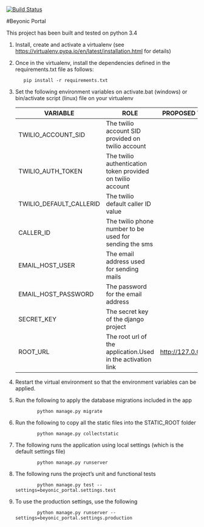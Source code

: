 [![Build Status](https://travis-ci.org/tedb19/beyonic_portal.svg)](https://travis-ci.org/tedb19/beyonic_portal)

#Beyonic Portal

This project has been built and tested on python 3.4

1. Install, create and activate a virtualenv (see https://virtualenv.pypa.io/en/latest/installation.html for details)

2. Once in the virtualenv, install the dependencies defined in the requirements.txt file as follows:

          pip install -r requirements.txt

3. Set the following environment variables on activate.bat (windows) or bin/activate script (linux) file on your virtualenv

    VARIABLE                 | ROLE                                                     | PROPOSED VALUES 
    -------------------------|----------------------------------------------------------|----------------
    TWILIO_ACCOUNT_SID       |The twilio account SID provided on twilio account         |
    TWILIO_AUTH_TOKEN        |The twilio authentication token provided on twilio account|
    TWILIO_DEFAULT_CALLERID  |The twilio default caller ID value                        |
    CALLER_ID                |The twilio phone number to be used for sending the sms    |
    EMAIL_HOST_USER          |The email address used for sending mails                  |
    EMAIL_HOST_PASSWORD      |The password for the email address                        |
    SECRET_KEY               |The secret key of the django project                      |
    ROOT_URL                 |The root url of the application.Used in the activation link|http://127.0.0.1:8000
    
4. Restart the virtual environment so that the environment variables can be applied.

5. Run the following to apply the database migrations included in the app

	           python manage.py migrate

6. Run the following to copy all the static files into the STATIC_ROOT folder

	           python manage.py collectstatic
	
7. The following runs the application using local settings (which is the default settings file)

	           python manage.py runserver

8. The following runs the project’s unit and functional tests

	           python manage.py test --settings=beyonic_portal.settings.test

9. To use the production settings, use the following

	           python manage.py runserver --settings=beyonic_portal.settings.production
